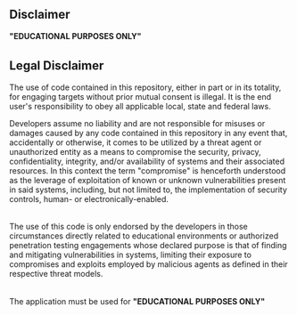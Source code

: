 ## **Disclaimer**
**"EDUCATIONAL PURPOSES ONLY"**
######
## **Legal Disclaimer**
The use of code contained in this repository, either in part or in its totality, for engaging targets without prior mutual consent is illegal. It is the end user's responsibility to obey all applicable local, state and federal laws.

Developers assume no liability and are not responsible for misuses or damages caused by any code contained in this repository in any event that, accidentally or otherwise, it comes to be utilized by a threat agent or unauthorized entity as a means to compromise the security, privacy, confidentiality, integrity, and/or availability of systems and their associated resources. In this context the term "compromise" is henceforth understood as the leverage of exploitation of known or unknown vulnerabilities present in said systems, including, but not limited to, the implementation of security controls, human- or electronically-enabled.
######
The use of this code is only endorsed by the developers in those circumstances directly related to educational environments or authorized penetration testing engagements whose declared purpose is that of finding and mitigating vulnerabilities in systems, limiting their exposure to compromises and exploits employed by malicious agents as defined in their respective threat models.
######
The application must be used for **"EDUCATIONAL PURPOSES ONLY"**
